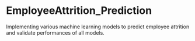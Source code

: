 # EmployeeAttrition_Prediction
Implementing various machine learning models to predict employee attrition and validate performances of all models.
